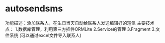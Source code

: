 # autosendsms
功能描述：添加联系人，在生日当天自动给联系人发送编辑好的短信
主要技术点：
	1.数据库管理，利用第三方插件ORMLite
	2.Service的管理
	3.Fragment
	3.文件系统 (可以通过excel文件导入联系人)
